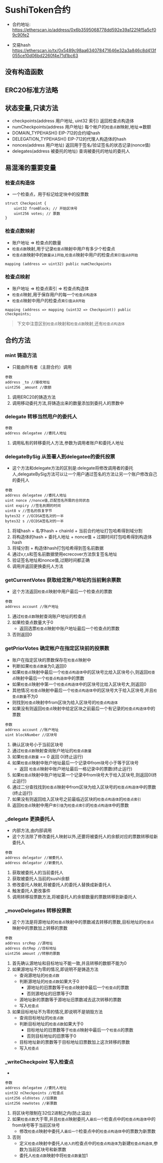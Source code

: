 # SushiToken合约

- 合约地址: https://etherscan.io/address/0x6b3595068778dd592e39a122f4f5a5cf09c90fe2

- 交易hash https://etherscan.io/tx/0x5489c98aa634078471646e32a3a846c8d413f055ce10d06bd2260f4e71d1bc63

## 没有构造函数
## ERC20标准方法略

## 状态变量,只读方法

- checkpoints(address 用户地址, uint32 索引) 返回检查点构造体
- numCheckpoints(address 用户地址) 每个帐户的`检查点数`映射,地址=>数额
- DOMAIN_TYPEHASH() EIP-712的合约域hash
- DELEGATION_TYPEHASH() EIP-712的代理人构造体的hash
- nonces(address 用户地址) 返回用于签名/验证签名的状态记录(nonce值)
- delegates(address 被委托的地址) 查询被委托的地址的委托人
## 易混淆的重要变量

### 检查点构造体
- 一个检查点，用于标记给定块中的投票数
```
struct Checkpoint {
    uint32 fromBlock; // 开始区块号
    uint256 votes; // 票数
}
```
### 检查点数映射
- 账户地址 => 检查点的数量
- `检查点数`映射,用于记录`检查点`映射中用户有多少个检查点
- `检查点数`映射中的`数量从1开始`,`检查点`映射中用户的检查点`索引值从0开始`
```
mapping (address => uint32) public numCheckpoints
```
### 检查点映射
- 账户地址 => 检查点索引 => 检查点构造体
- `检查点`映射,用于保存用户的每一个`检查点构造体`
- `检查点`映射中用户的检查点`索引值从0开始`
```
mapping (address => mapping (uint32 => Checkpoint)) public checkpoints;
```
> 下文中注意区别`检查点`映射和`检查点数`映射,还有`检查点构造体`
## 合约方法

### mint 铸造方法
- 只能由所有者（主厨合约）调用
```
参数
address _to //接收地址
uint256 _amount //数额
```
1. 调用ERC20的铸造方法
2. 调用移动委托方法,将铸造出来的数量添加到委托人的票数中

### delegate 转移当然用户的委托人
```
参数
address delegatee //委托人地址
```
1. 调用私有的转移委托人方法,参数为调用者账户和委托人地址

### delegateBySig 从签署人到delegatee的委托投票
- 这个方法和delegate方法的区别是:delegate将修改调用者的委托人,delegateBySig方法可以让一个用户通过签名的方法让另一个账户修改自己的委托人
```
参数
address delegatee //委托人地址
uint nonce //nonce值,匹配签名所需的合同状态
uint expiry //签名到期的时间 
uint8 v //签名的恢复字节
bytes32 r //ECDSA签名对的一半
bytes32 s //ECDSA签名对的一半
```
1. 将域hash + 名字hash + chainId + 当前合约地址打包哈希得到域分割
2. 将构造体的hash + 委托人地址 + nonce值 + 过期时间打包哈希得到构造体hash
3. 将域分割 + 构造体hash打包哈希得到签名前数据
4. 通过v,r,s和签名前数据使用ecrecover方法恢复签名地址
5. 验证签名地址和nonce值,过期时间都正确
6. 调用并返回更换委托人方法


### getCurrentVotes 获取给定账户地址的当前剩余票数
- 这个方法返回`检查点`映射中用户最后一个检查点的票数
```
参数
address account //账户地址
```
1. 通过`检查点数`映射查询账户地址的检查点
2. 如果检查点数量大于0
    - 返回选票`检查点`映射中账户地址最后一个检查点的票数
3. 否则返回0

### getPriorVotes 确定帐户在指定区块前的投票数
- 账户在指定区块的票数保存在`检查点`映射中
- 判断如果`检查点数量`为0,返回0
- 如果`检查点`映射中最后一个`检查点构造体`中的区块号比给入区块号小,则返回`检查点`映射中最后一个`检查点构造体`中的票数
- 如果`检查点`映射中第一个`检查点构造体`中的区块号比给入区块号大,则返回0
- 其他情况:`检查点`映射中最后一个`检查点构造体`中的区块号大于给入区块号,并且`检查点数量`不为0
- 则找到`检查点`映射中from区块为给入区块号的`检查点构造体`
- 如果没有则返回`检查点`映射中给定区块之前最后一个有记录的`检查点构造体`中的票数
```
参数
address account //账户地址
uint blockNumber //区块号
```
1. 确认区块号小于当前区块号
2. 通过`检查点数`映射查询账户地址的`检查点数量`
3. 如果`检查点数量` == 0 返回 0(终止运行)
4. 如果`检查点`映射中账户地址最后一个记录中from块号小于等于区块号
    - 返回 `检查点`映射中账户地址最后一格记录中的票数(终止运行)
5. 如果`检查点`映射中账户地址第一个记录中from块号大于给入区块号,则返回0(终止运行)
6. 通过二分查找找到`检查点`映射中from区块为给入区块号的`检查点构造体`中的票数(终止运行)
7. 如果没有则返回给入区块号之前最临近区块的`检查点构造体`的`检查点索引`
8. 返回`检查点`映射中用户`索引值`为`检查点索引`的`检查点构造体`中的票数

### _delegate 更换委托人
- 内部方法,由内部调用
- 这个方法除了修改委托人映射以外,还要将被委托人的余额对应的票数转移给新委托人
```
参数
address delegator //被委托人
address delegator //新委托人
```
1. 获取被委托人的当前委托人
2. 获取被委托人当前的sushi余额
3. 修改委托人映射,将被委托人的委托人替换成新委托人
4. 触发委托人更改事件
5. 调用转移投票数方法,将被委托人的余额数量的票数转移到新委托人

### _moveDelegates 转移投票数
- 这个方法是将源地址的`检查点`映射中的票数减去转移的票数,目标地址的`检查点`映射中的票数加上转移的票数
```
参数
address srcRep //源地址
address dstRep //目标地址
uint256 amount //转移的票数
```
1. 首先确认源地址和目标地址不能一致,并且转移的数额不能为0
2. 如果源地址不为零的情况,即说明不是铸造方法
    - 查询源地址的`检查点数`
    - 判断源地址的`检查点数`如果大于0
        - 源地址的旧票数等于`检查点`映射中最后一个`检查点`的票数
        - 否则源地址的旧票等于0
    - 源地址新的票数等于源地址旧票数减去这次转移的票数
    - 写入`检查点`
3. 如果目标地址不为零的情况,即说明不是销毁方法
    - 查询目标地址的`检查点数`
    - 判断目标地址的`检查点数`如果大于0
        - 目标地址的旧票数等于`检查点`映射中最后一个`检查点`的票数
        - 否则目标地址的旧票等于0
    - 目标地址新的票数等于目标地址旧票数加上这次转移的票数
    - 写入`检查点`

### _writeCheckpoint 写入检查点
- 
```
参数
address delegatee //委托人地址
uint32 nCheckpoints //检查点
uint256 oldVotes //旧票数
uint256 newVotes //新票数
```
1. 将区块号限制在32位2进制之内(防止溢出)
2. 如果`检查点数`大于零,并且`检查点`映射委托人`最后一个`检查点中的`检查点构造体`中的from块号等于当前区块号
    - 修改`检查点`映射中委托人`最后一个`检查点中的`检查点构造体`中的票数为新票数
3. 否则
    - 定义`检查点`映射中委托人`给入的`检查点中的`检查点构造体`为新建`检查点构造体`,参数为当前区块号和新票数
    - 委托人`检查点数`映射中将`检查点数量`加1